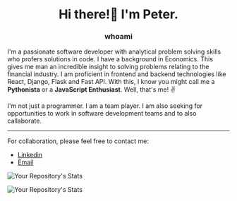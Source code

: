 
<h1 align="center"> Hi there!👋 I'm Peter. </h1>

<h3 align="center">whoami</h3>

I'm a passionate software developer with analytical problem solving skills who 
profers solutions in code. I have a background in Economics. This gives me man an incredible 
insight to solving problems relating to the financial industry. I am proficient in frontend and
backend technologies like React, Django, Flask and Fast API. With this, I know you might call me 
a **Pythonista** or a **JavaScript Enthusiast**. Well, that's me! :v:


I'm not just a programmer. I am a team player.
I am also seeking for opportunities to work in software development teams and to also callaborate.
****
For collaboration, please feel free to contact me:
+ [Linkedin](https://www.linkedin.com/in/peter-esezobor-153257225/)
+ [Email](mailto:petercodercoder@gmail.com)



![Your Repository's Stats](https://github-readme-stats.vercel.app/api?username=peteCoder&show_icons=true)

![Your Repository's Stats](https://github-readme-stats.vercel.app/api/top-langs/?username=peteCoder&theme=blue)




<!--
 is a ✨ _special_ ✨ repository because its `README.md` (this file) appears on your GitHub profile.

Here are some ideas to get you started:

- 🔭 I’m currently working on ...
- 🌱 I’m currently learning ...
- 👯 I’m looking to collaborate on ...
- 🤔 I’m looking for help with ...
- 💬 Ask me about ...
- 📫 How to reach me: ...
- 😄 Pronouns: ...
- ⚡ Fun fact: ...
-->
